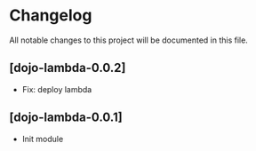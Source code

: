 # Changelog

All notable changes to this project will be documented in this file.

## [dojo-lambda-0.0.2]

- Fix: deploy lambda

## [dojo-lambda-0.0.1]

- Init module